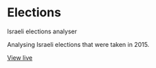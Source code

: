 Elections
===========

Israeli elections analyser

Analysing Israeli elections that were taken in 2015.

<a href="http://amiram.github.io/Elections/Source/default.html" target="_blank">View live</a>
